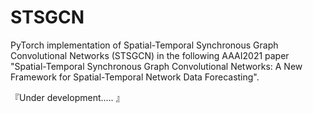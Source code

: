 # STSGCN

PyTorch implementation of Spatial-Temporal Synchronous Graph Convolutional Networks (STSGCN) in the following AAAI2021 paper "Spatial-Temporal Synchronous Graph Convolutional Networks: A New Framework for Spatial-Temporal Network Data Forecasting".

『Under development..... 』
